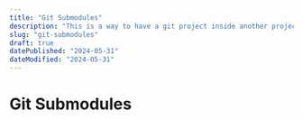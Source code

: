 ```yaml
---
title: "Git Submodules"
description: "This is a way to have a git project inside another project."
slug: "git-submodules"
draft: true
datePublished: "2024-05-31"
dateModified: "2024-05-31"
---
```


# Git Submodules


